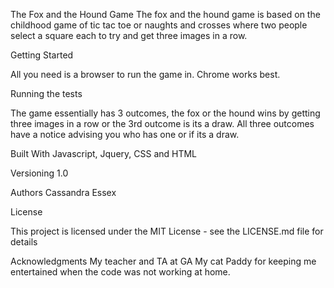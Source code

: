 The Fox and the Hound Game
The fox and the hound game is based on the childhood game of tic tac toe or naughts and crosses where two people select a square each to try and get three images in a row.

Getting Started

All you need is a browser to run the game in. Chrome works best.

Running the tests

The game essentially has 3 outcomes, the fox or the hound wins by getting three images in a row or the 3rd outcome is its a draw. All three outcomes have a notice advising you who has one or if its a draw.

Built With
Javascript, Jquery, CSS and HTML

Versioning
1.0

Authors
Cassandra Essex

License

This project is licensed under the MIT License - see the LICENSE.md file for details

Acknowledgments
My teacher and TA at GA
My cat Paddy for keeping me entertained when the code was not working at home.

